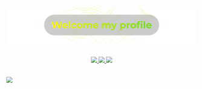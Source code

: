 ![Описание изображения](./github_banner.png)
<br><br>
<div align="center">
  <a href="https://mail.google.com/mail/u/0/#inbox?compose=DmwnWtMkMHmkpBLXGwNMFZwcstwVCCkfbjxbrfmRZzCrkjFFVHFnlDwWjLfbzmHRtKFtrMSvTxsG" target="_blank">
    <img src="https://sun9-85.userapi.com/impg/NcQXo0K-XTDyL2eoDtQNJXP0LiQrcVRkIbw3Fw/uXH_3mMjXTw.jpg?size=240x60&quality=96&sign=d43bccd66f94a6b6f48241b469bc3ad0&type=album" />
  </a>
  <a href="https://t.me/mistbtv" target="_blank">
    <img src="https://sun9-68.userapi.com/impg/rzmOiniM5jnJuasfvLkL5QZRSJ1nLvOyjFYAIw/3sK1JGGuvm0.jpg?size=240x60&quality=96&sign=ebb7b5f6993fafbe8c83cb8f77e70719&type=album" />
  </a>
  <a href="https://togliatti.hh.ru/resume/9f49e091ff05b9228d0039ed1f765362434a41" target="_blank">
    <img src="https://sun9-1.userapi.com/impg/6nMx1DLe9RC6KQb89udFHMSfP5QYywHv2NFcdA/TI2CrTzVebU.jpg?size=240x60&quality=96&sign=e9139482fb0eb6201872793b5ad286ef&type=album" />
  </a>
</div>
<br><br>
<img src="https://sun9-84.userapi.com/impg/RPRCGg5ctulTTJK6RxEdTTs5OLyf7uiTERZFag/TiwQMs01J3s.jpg?size=2000x40&quality=96&sign=bd8be93c3da8be5aad63e6c446e99bd2&type=album" />

